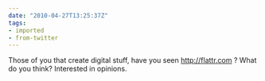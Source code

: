 ```yaml
---
date: "2010-04-27T13:25:37Z"
tags:
- imported
- from-twitter
---
```

Those of you that create digital stuff, have you seen http://flattr.com ? What do you think? Interested in opinions.
